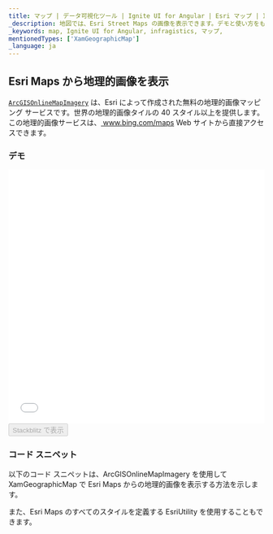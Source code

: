 ```yaml
---
title: マップ | データ可視化ツール | Ignite UI for Angular | Esri マップ | Infragistics
_description: 地図では、Esri Street Maps の画像を表示できます。デモと使い方をもっと見る
_keywords: map, Ignite UI for Angular, infragistics, マップ,
mentionedTypes: ['XamGeographicMap']
_language: ja
---
```


## Esri Maps から地理的画像を表示

[`ArcGISOnlineMapImagery`](map_displaying_esri_imagery.md) は、Esri によって作成された無料の地理的画像マッピング サービスです。世界の地理的画像タイルの 40 スタイル以上を提供します。この地理的画像サービスは、<a href="http://www.bing.com/maps" target="blank"> www.bing.com/maps</a> Web サイトから直接アクセスできます。

### デモ

<div class="sample-container loading" style="height: 500px">
    <iframe id="geo-map-display-esri-imagery-iframe" src='{environment:demosBaseUrl}/maps/geo-map-display-esri-imagery' width="100%" height="100%" seamless frameBorder="0" onload="onXPlatSampleIframeContentLoaded(this);"></iframe>
</div>
<div>
    <button data-localize="stackblitz" disabled class="stackblitz-btn"   data-iframe-id="geo-map-display-esri-imagery-iframe" data-demos-base-url="{environment:demosBaseUrl}">Stackblitz で表示
    </button>
</div>

<div class="divider--half"></div>

### コード スニペット

以下のコード スニペットは、ArcGISOnlineMapImagery を使用して XamGeographicMap で Esri Maps からの地理的画像を表示する方法を示します。

また、Esri Maps のすべてのスタイルを定義する EsriUtility を使用することもできます。
